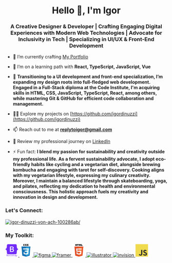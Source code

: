 <h1 align="center">Hello 👋, I'm Igor</h1>
<h3 align="center">A Creative Designer & Developer | Crafting Engaging Digital Experiences with Modern Web Technologies | Advocate for Inclusivity in Tech | Specializing in UI/UX & Front-End Development</h3>

- 🔭 I’m currently crafting [My Portfolio](https://igordinuzzi.github.io/portfolio-react/)

- 🌱 I’m on a learning path with **React, TypeScript, JavaScript, Vue**

- 👯 **Transitioning to a UI development and front-end specialization, I’m expanding my design roots into full-fledged web development. Engaged in a Full-Stack diploma at the Code Institute, I'm acquiring skills in HTML, CSS, JavaScript, TypeScript, React, among others, while mastering Git & GitHub for efficient code collaboration and management.**

- 👨‍💻 Explore my projects on [https://github.com/igordinuzzi](https://github.com/igordinuzzi)

- 📫 Reach out to me at **replytoigor@gmail.com**

- 📄 Review my professional journey on [LinkedIn](https://www.linkedin.com/in/igor-dinuzzi-von-ach-100286ab/)

- ⚡ Fun fact: **I blend my passion for sustainability and creativity outside my professional life. As a fervent sustainability advocate, I adopt eco-friendly habits like cycling and a vegetarian diet, alongside brewing kombucha and engaging with tarot for self-discovery. Cooking aligns with my vegetarian lifestyle, expressing my culinary creativity. Moreover, I maintain a balanced lifestyle through skateboarding, yoga, and pilates, reflecting my dedication to health and environmental consciousness. This holistic approach fuels my creativity and innovation in design and development.**

<h3 align="left">Let's Connect:</h3>
<p align="left">
<a href="https://linkedin.com/in/igor-dinuzzi-von-ach-100286ab/" target="blank"><img align="center" src="https://raw.githubusercontent.com/rahuldkjain/github-profile-readme-generator/master/src/images/icons/Social/linked-in-alt.svg" alt="igor-dinuzzi-von-ach-100286ab/" height="30" width="40" /></a>
</p>

<h3 align="left">My Toolkit:</h3>
<p align="left">
<a href="https://getbootstrap.com" target="_blank" rel="noreferrer"> <img src="https://raw.githubusercontent.com/devicons/devicon/master/icons/bootstrap/bootstrap-plain-wordmark.svg" alt="bootstrap" width="40" height="40"/> </a>
<a href="https://www.w3schools.com/css/" target="_blank" rel="noreferrer"> <img src="https://raw.githubusercontent.com/devicons/devicon/master/icons/css3/css3-original-wordmark.svg" alt="css3" width="40" height="40"/> </a>
<a href="https://www.figma.com/" target="_blank" rel="noreferrer"> <img src="https://www.vectorlogo.zone/logos/figma/figma-icon.svg" alt="figma" width="40" height="40"/> </a>
<a href="https://www.framer.com/" target="_blank" rel="noreferrer"> <img src="https://www.vectorlogo.zone/logos/framer/framer-icon.svg" alt="framer" width="40" height="40"/> </a>
<a href="https://www.w3.org/html/" target="_blank" rel="noreferrer"> <img src="https://raw.githubusercontent.com/devicons/devicon/master/icons/html5/html5-original-wordmark.svg" alt="html5" width="40" height="40"/> </a>
<a href="https://www.adobe.com/in/products/illustrator.html" target="_blank" rel="noreferrer"> <img src="https://www.vectorlogo.zone/logos/adobe_illustrator/adobe_illustrator-icon.svg" alt="illustrator" width="40" height="40"/> </a>
<a href="https://www.invisionapp.com/" target="_blank" rel="noreferrer"> <img src="https://www.vectorlogo.zone/logos/invisionapp/invisionapp-icon.svg" alt="invision" width="40" height="40"/> </a>
<a href="https://developer.mozilla.org/en-US/docs/Web/JavaScript" target="_blank" rel="noreferrer"> <img src="https://raw.githubusercontent.com/devicons/devicon/master/icons/javascript/javascript-original.svg" alt="javascript" width="40" height="40"/> </a>
<a href="https://www.photoshop.com/en" target="_blank" rel="noreferrer"> <img src="https://raw.githubusercontent.com/devicons/devicon/master/icons/photoshop/photoshop-line.svg" alt="photoshop" width="40" height="40
